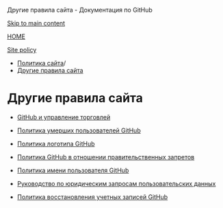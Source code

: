 Другие правила сайта - Документация по GitHub

[Skip to main content](#main-content)

[HOME](/ru)

[Site policy](/ru/site-policy)

* [Политика сайта](/ru/site-policy)/
* [Другие правила сайта](/ru/site-policy/other-site-policies)

Другие правила сайта
==========

* [GitHub и управление торговлей](/ru/site-policy/other-site-policies/github-and-trade-controls)

* [Политика умерших пользователей GitHub](/ru/site-policy/other-site-policies/github-deceased-user-policy)

* [Политика логотипа GitHub](/ru/site-policy/other-site-policies/github-logo-policy)

* [Политика GitHub в отношении правительственных запретов](/ru/site-policy/other-site-policies/github-government-takedown-policy)

* [Политика имени пользователя GitHub](/ru/site-policy/other-site-policies/github-username-policy)

* [Руководство по юридическим запросам пользовательских данных](/ru/site-policy/other-site-policies/guidelines-for-legal-requests-of-user-data)

* [Политика восстановления учетных записей GitHub](/ru/site-policy/other-site-policies/github-account-recovery-policy)
